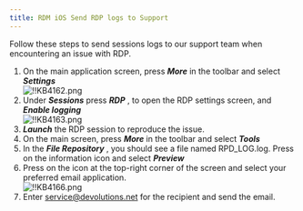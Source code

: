 ```yaml
---
title: RDM iOS Send RDP logs to Support
---
```

Follow these steps to send sessions logs to our support team when encountering an issue with RDP.  

1. On the main application screen, press ***More*** in the toolbar and select ***Settings***  
![!!KB4162.png](https://webdevolutions.azureedge.net/docs/en/kb/KB4162.png)
1. Under ***Sessions*** press ***RDP*** , to open the RDP settings screen, and ***Enable logging***  
![!!KB4163.png](https://webdevolutions.azureedge.net/docs/en/kb/KB4163.png)
1. ***Launch*** the RDP session to reproduce the issue.
1. On the main screen, press ***More*** in the toolbar and select ***Tools***
1. In the ***File Repository*** , you should see a file named RPD_LOG.log. Press on the information icon and select ***Preview***
1. Press on the icon at the top-right corner of the screen and select your preferred email application.  
![!!KB4166.png](https://webdevolutions.azureedge.net/docs/en/kb/KB4166.png)
1. Enter [service@devolutions.net](mailto:service@devolutions.net) for the recipient and send the email.
